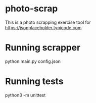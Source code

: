 # photo-scrap
This is a photo scrapping exercise tool for https://jsonplaceholder.typicode.com

# Running scrapper
python main.py config.json 

# Running tests
python3 -m unittest